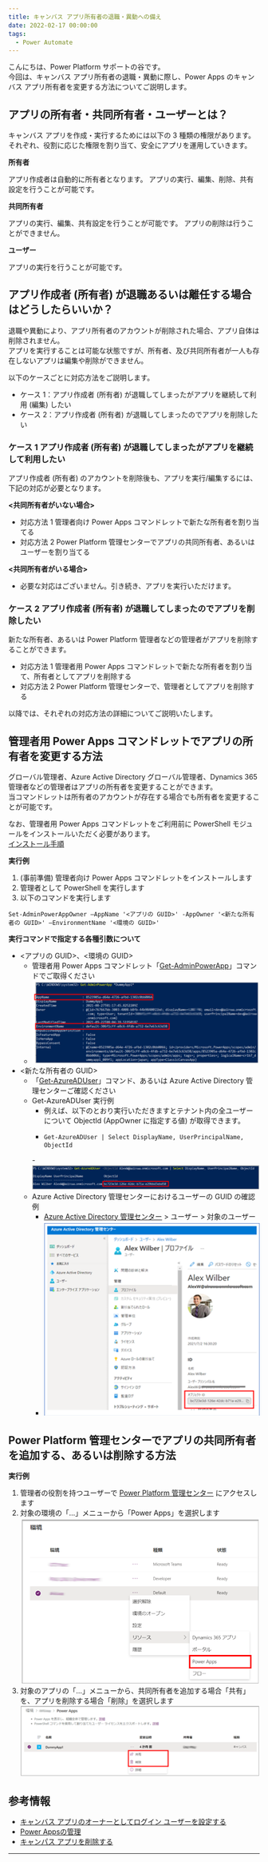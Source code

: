 ```yaml
---
title: キャンバス アプリ所有者の退職・異動への備え
date: 2022-02-17 00:00:00
tags:
  - Power Automate
---
```


こんにちは、Power Platform サポートの谷です。<br/>
今回は、キャンバス アプリ所有者の退職・異動に際し、Power Apps のキャンバス アプリ所有者を変更する方法についてご説明します。

<!-- more -->


## アプリの所有者・共同所有者・ユーザーとは？

キャンバス アプリを作成・実行するためには以下の 3 種類の権限があります。<br/>
それぞれ、役割に応じた権限を割り当て、安全にアプリを運用していきます。

**所有者**

アプリ作成者は自動的に所有者となります。
アプリの実行、編集、削除、共有設定を行うことが可能です。
 
**共同所有者**

アプリの実行、編集、共有設定を行うことが可能です。
アプリの削除は行うことができません。

**ユーザー**

アプリの実行を行うことが可能です。


## アプリ作成者 (所有者) が退職あるいは離任する場合はどうしたらいいか？

退職や異動により、アプリ所有者のアカウントが削除された場合、アプリ自体は削除されません。<br/>
アプリを実行することは可能な状態ですが、所有者、及び共同所有者が一人も存在しないアプリは編集や削除ができません。

以下のケースごとに対応方法をご説明します。<br/>
- ケース 1：アプリ作成者 (所有者) が退職してしまったがアプリを継続して利用 (編集) したい
- ケース 2：アプリ作成者 (所有者) が退職してしまったのでアプリを削除したい

### ケース 1 アプリ作成者 (所有者) が退職してしまったがアプリを継続して利用したい
アプリ作成者 (所有者) のアカウントを削除後も、アプリを実行/編集するには、下記の対応が必要となります。
 
**<共同所有者がいない場合>**
- 対応方法 1 管理者向け Power Apps コマンドレットで新たな所有者を割り当てる
- 対応方法 2 Power Platform 管理センターでアプリの共同所有者、あるいはユーザーを割り当てる
 
**<共同所有者がいる場合>**
- 必要な対応はございません。引き続き、アプリを実行いただけます。


### ケース 2 アプリ作成者 (所有者) が退職してしまったのでアプリを削除したい

新たな所有者、あるいは Power Platform 管理者などの管理者がアプリを削除することができます。
 
- 対応方法 1 管理者用 Power Apps コマンドレットで新たな所有者を割り当て、所有者としてアプリを削除する
- 対応方法 2 Power Platform 管理センターで、管理者としてアプリを削除する


以降では、それぞれの対応方法の詳細についてご説明いたします。

## 管理者用 Power Apps コマンドレットでアプリの所有者を変更する方法

グローバル管理者、Azure Active Directory グローバル管理者、Dynamics 365 管理者などの管理者はアプリの所有者を変更することができます。<br/>
当コマンドレットは所有者のアカウントが存在する場合でも所有者を変更することが可能です。

なお、管理者用 Power Apps コマンドレットをご利用前に PowerShell モジュールをインストールいただく必要があります。<br/>
[インストール手順](https://learn.microsoft.com/ja-jp/power-platform/admin/powerapps-powershell#installation)


**実行例**
1. (事前準備) 管理者向け Power Apps コマンドレットをインストールします
2. 管理者として PowerShell を実行します
3. 以下のコマンドを実行します

```
Set-AdminPowerAppOwner –AppName '<アプリの GUID>' -AppOwner '<新たな所有者の GUID>' –EnvironmentName '<環境の GUID>'
```

**実行コマンドで指定する各種引数について**
- <アプリの GUID>、<環境の GUID>
    - 管理者用 Power Apps コマンドレット「[Get-AdminPowerApp](https://learn.microsoft.com/ja-jp/powershell/module/microsoft.powerapps.administration.powershell/get-adminpowerapp?view=pa-ps-latest)」コマンドでご取得ください
    - ![](./canvas-app-change-app-owner/image01.png)
- <新たな所有者の GUID>
    - 「[Get-AzureADUser](https://learn.microsoft.com/ja-jp/microsoft-365/enterprise/view-user-accounts-with-microsoft-365-powershell?view=o365-worldwide#view-additional-property-values-for-a-specific-account)」コマンド、あるいは Azure Active Directory 管理センターご確認ください
    - Get-AzureADUser 実行例
        - 例えば、以下のとおり実行いただきますとテナント内の全ユーザーについて ObjectId (AppOwner に指定する値) が取得できます。
        - ```
          Get-AzureADUser | Select DisplayName, UserPrincipalName, ObjectId
          ```
        -![](./canvas-app-change-app-owner/image02.png)
    - Azure Active Directory 管理センターにおけるユーザーの GUID の確認例
        - [Azure Active Directory 管理センター](https://aad.portal.azure.com) > ユーザー > 対象のユーザー
        - ![](./canvas-app-change-app-owner/image03.png)

## Power Platform 管理センターでアプリの共同所有者を追加する、あるいは削除する方法

**実行例**
1. 管理者の役割を持つユーザーで [Power Platform 管理センター](https://admin.powerplatform.com) にアクセスします
2. 対象の環境の「…」メニューから「Power Apps」を選択します
    ![](./canvas-app-change-app-owner/image04.png)
3. 対象のアプリの「…」メニューから、共同所有者を追加する場合「共有」を、アプリを削除する場合「削除」を選択します
    ![](./canvas-app-change-app-owner/image05.png)

## 参考情報
- [キャンバス アプリのオーナーとしてログイン ユーザーを設定する](https://learn.microsoft.com/ja-jp/power-platform/admin/powerapps-powershell#set-logged-in-user-as-the-owner-of-a-canvas-app)
- [Power Appsの管理](https://learn.microsoft.com/ja-jp/power-platform/admin/admin-manage-apps)
- [キャンパス アプリを削除する](https://learn.microsoft.com/ja-jp/power-apps/maker/canvas-apps/delete-app)

---

